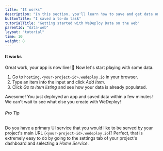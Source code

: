 ```yaml
---
title: "It works"
description: "In this section, you'll learn how to save and get data on the web using the WeDeploy API Client."
buttonTitle: "I saved a to-do task"
tutorialTitle: "Getting started with WeDeploy Data on the web"
parentId: "data-web"
layout: "tutorial"
time: 10
weight: 8
---
```


#### It works

Great work, your app is now live! 🚀 Now let's start playing with some data.

1. Go to `hosting.<your-project-id>.wedeploy.io` in your browser.
2. Type an item into the input and click _Add Item_.
3. Click _Go to item listing_ and see how your data is already populated.

Awesome! You just deployed an app and saved data within a few minutes! We can't wait to see what else you create with WeDeploy! 


<aside>

###### <span class="icon-16-star"></span> Pro Tip

Do you have a primary UI service that you would like to be served by your project's main URL (`<your-project-id>.wedeploy.io`)? Perfect, that is extremely easy to do by going to the settings tab of your project's dashboard and selecting a _Home Service_.

</aside>
